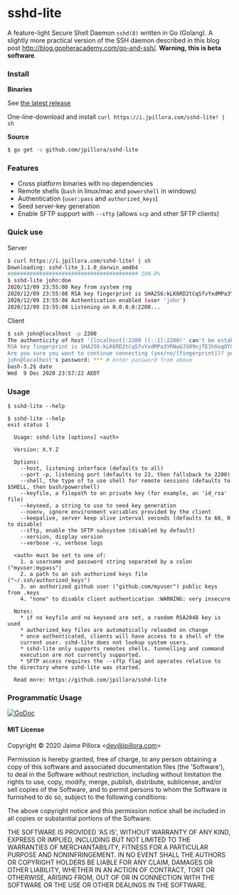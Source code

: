 # sshd-lite

A feature-light Secure Shell Daemon `sshd(8)` written in Go (Golang). A slightly more practical version of the SSH daemon described in this blog post http://blog.gopheracademy.com/go-and-ssh/. **Warning, this is beta software**.

### Install

**Binaries**

See [the latest release](https://github.com/jpillora/sshd-lite/releases/latest)

One-line-download and install `curl https://i.jpillora.com/sshd-lite! | sh`

**Source**

``` sh
$ go get -v github.com/jpillora/sshd-lite
```

### Features

* Cross platform binaries with no dependencies
* Remote shells (`bash` in linux/mac and `powershell` in windows)
* Authentication (`user:pass` and `authorized_keys`)
* Seed server-key generation
* Enable SFTP support with `--sftp` (allows `scp` and other SFTP clients)

### Quick use

Server

``` sh
$ curl https://i.jpillora.com/sshd-lite! | sh
Downloading: sshd-lite_1.1.0_darwin_amd64
######################################### 100.0%
$ sshd-lite john:doe
2020/12/09 23:55:08 Key from system rng
2020/12/09 23:55:08 RSA key fingerprint is SHA256:kLK6RD2tCqSfvYxdMPa3YRNwUJS09njfE1hXoqOYXG4.
2020/12/09 23:55:08 Authentication enabled (user 'john')
2020/12/09 23:55:08 Listening on 0.0.0.0:2200...
```

Client

```sh
$ ssh john@localhost -p 2200
The authenticity of host '[localhost]:2200 ([::1]:2200)' can't be established.
RSA key fingerprint is SHA256:kLK6RD2tCqSfvYxdMPa3YRNwUJS09njfE1hXoqOYXG4.
Are you sure you want to continue connecting (yes/no/[fingerprint])? yes # note fingerprint matches
john@localhost's password: *** # enter password from above
bash-3.2$ date
Wed  9 Dec 2020 23:57:22 AEDT
```

### Usage

```
$ sshd-lite --help
```

<!--tmpl,code=plain:echo "$ sshd-lite --help" && go run main.go --help | sed 's#0.0.0-src#X.Y.Z#' -->
``` plain 
$ sshd-lite --help
exit status 1

  Usage: sshd-lite [options] <auth>

  Version: X.Y.Z

  Options:
    --host, listening interface (defaults to all)
    --port -p, listening port (defaults to 22, then fallsback to 2200)
    --shell, the type of to use shell for remote sessions (defaults to $SHELL, then bash/powershell)
    --keyfile, a filepath to an private key (for example, an 'id_rsa' file)
    --keyseed, a string to use to seed key generation
    --noenv, ignore environment variables provided by the client
    --keepalive, server keep alive interval seconds (defaults to 60, 0 to disable)
    --sftp, enable the SFTP subsystem (disabled by default)
    --version, display version
    --verbose -v, verbose logs

  <auth> must be set to one of:
    1. a username and password string separated by a colon ("myuser:mypass")
    2. a path to an ssh authorized keys file ("~/.ssh/authorized_keys")
    3. an authorized github user ("github.com/myuser") public keys from .keys
    4. "none" to disable client authentication :WARNING: very insecure

  Notes:
    * if no keyfile and no keyseed are set, a random RSA2048 key is used
    * authorized_key files are automatically reloaded on change
    * once authenticated, clients will have access to a shell of the
    current user. sshd-lite does not lookup system users.
    * sshd-lite only supports remotes shells. tunnelling and command
    execution are not currently supported.
    * SFTP access requires the --sftp flag and operates relative to the directory where sshd-lite was started.

  Read more: https://github.com/jpillora/sshd-lite

```
<!--/tmpl-->

### Programmatic Usage

[![GoDoc](https://godoc.org/github.com/jpillora/sshd-lite/server?status.svg)](https://godoc.org/github.com/jpillora/sshd-lite/server)

#### MIT License

Copyright © 2020 Jaime Pillora &lt;dev@jpillora.com&gt;

Permission is hereby granted, free of charge, to any person obtaining
a copy of this software and associated documentation files (the
'Software'), to deal in the Software without restriction, including
without limitation the rights to use, copy, modify, merge, publish,
distribute, sublicense, and/or sell copies of the Software, and to
permit persons to whom the Software is furnished to do so, subject to
the following conditions:

The above copyright notice and this permission notice shall be
included in all copies or substantial portions of the Software.

THE SOFTWARE IS PROVIDED 'AS IS', WITHOUT WARRANTY OF ANY KIND,
EXPRESS OR IMPLIED, INCLUDING BUT NOT LIMITED TO THE WARRANTIES OF
MERCHANTABILITY, FITNESS FOR A PARTICULAR PURPOSE AND NONINFRINGEMENT.
IN NO EVENT SHALL THE AUTHORS OR COPYRIGHT HOLDERS BE LIABLE FOR ANY
CLAIM, DAMAGES OR OTHER LIABILITY, WHETHER IN AN ACTION OF CONTRACT,
TORT OR OTHERWISE, ARISING FROM, OUT OF OR IN CONNECTION WITH THE
SOFTWARE OR THE USE OR OTHER DEALINGS IN THE SOFTWARE.